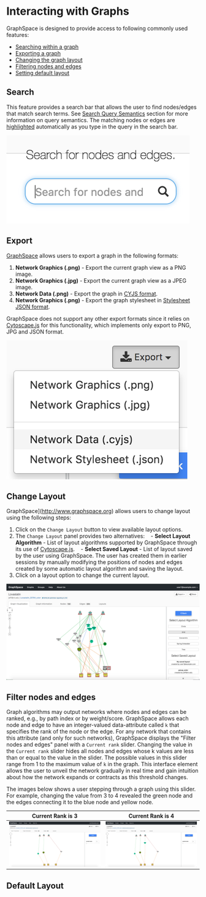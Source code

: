 # Interacting with Graphs

GraphSpace is designed to provide access to following commonly used features:

- [Searching within a graph](#search)
- [Exporting a graph](#export)
- [Changing the graph layout](#change-layout)
- [Filtering nodes and edges](#filter-nodes-and-edges)
- [Setting default layout](#default-layout)

## Search 

This feature provides a search bar that allows the user to find nodes/edges that match search terms. See [Search Query Semantics](Searching_Graphs.html#query-semantics) section for more information on query semantics. The matching nodes or edges are [highlighted](Viewing_Graphs.html#highlighted-graph-elements) automatically as you type in the query in the search bar.

![Search Bar](_static/images/gs-screenshot-graph-page-search-bar.png)


## Export 

[GraphSpace](http://www.graphspace.org) allows users to export a graph in the following formats:

1. **Network Graphics (.png)** - Export the current graph view as a PNG image.
2. **Network Graphics (.jpg)** - Export the current graph view as a JPEG image.
3. **Network Data (.png)** - Export the graph in [CYJS format](Uploading_Graphs.html#cyjs-format).
4. **Network Graphics (.png)** - Export the graph stylesheet in [Stylesheet JSON format](Uploading_Graphs.html#stylesheet-json).

GraphSpace does not support any other export formats since it relies on [Cytoscape.js](http://js.cytoscape.org) for this functionality, which implements only export to PNG, JPG and JSON format. 

![Search Bar](_static/images/gs-screenshot-graph-page-export-menu.png)

## Change Layout

GraphSpace](http://www.graphspace.org) allows users to change layout using the following steps:

1. Click on the `Change Layout` button to view available layout options.
2. The `Change Layout` panel provides two alternatives:
    - **Select Layout Algorithm** - List of layout algorithms supported by GraphSpace through its use of [Cytoscape.js](http://js.cytoscape.org).
    - **Select Saved Layout** - List of layout saved by the user using GraphSpace. The user has created them in earlier sessions by manually modifying the positions of nodes and edges created by some automatic layout algorithm and saving the layout.
3. Click on a layout option to change the current layout.
 
![Change layout screenshot](_static/images/gs-screenshot-user1-lovastatin-change-layout-panel.png)

## Filter nodes and edges

Graph algorithms may output networks where nodes and edges can be ranked, e.g., by path index or by weight/score. GraphSpace allows each node and edge to have an integer-valued data-attribute called `k` that specifies the rank of the node or the edge. For any network that contains this attribute (and only for such networks), GraphSpace displays the "Filter nodes and edges" panel with a `Current rank` slider. Changing the value in the `Current rank` slider hides all nodes and edges whose k values are less than or equal to the value in the slider. The possible values in this slider range from 1 to the maximum value of `k` in the graph. This interface element allows the user to unveil the network gradually in real time and gain intuition about how the network expands or contracts as this threshold changes.

The images below shows a user stepping through a graph using this slider. For example, changing the value from 3 to 4 revealed the green node and the edges connecting it to the blue node and yellow node.

Current Rank is 3            |  Current Rank is 4
:-------------------------:|:-------------------------:
![Filter nodes and edges before](_static/images/gs-screenshot-graph-page-filter-nodes-edges-k-equal-3.png)  |  ![Filter nodes and edges after](_static/images/gs-screenshot-graph-page-filter-nodes-edges-k-equal-4.png)

## Default Layout


